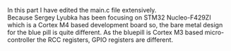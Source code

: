 In this part I have edited the main.c file extensively. 
<br>
Because Sergey Lyubka has been focusing on STM32 Nucleo-F429ZI which is a Cortex M4 based development board so, 
the bare metal design for the blue pill is quite different. As the bluepill is Cortex M3 based micro-controller
the RCC registers, GPIO registers are different.
